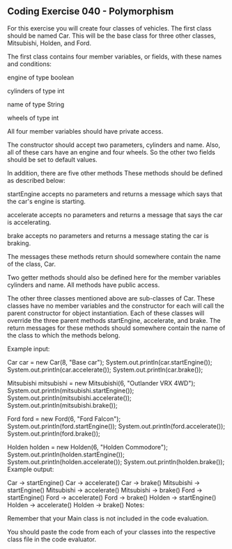 ## Coding Exercise 040 - Polymorphism

For this exercise you will create four classes of vehicles. The first class should be named Car. This will be the base class for three other classes, Mitsubishi, Holden, and Ford.

The first class contains four member variables, or fields, with these names and conditions:

engine of type boolean

cylinders of type int

name of type String

wheels of type int

All four member variables should have private access.

The constructor should accept two parameters, cylinders and name. Also, all of these cars have an engine and four wheels. So the other two fields should be set to default values.

In addition, there are five other methods These methods should be defined as described below:

startEngine accepts no parameters and returns a message which says that the car's engine is starting.

accelerate accepts no parameters and returns a message that says the car is accelerating.

brake accepts no parameters and returns a message stating the car is braking.

The messages these methods return should somewhere contain the name of the class, Car.

Two getter methods should also be defined here for the member variables cylinders and name. All methods have public access.

The other three classes mentioned above are sub-classes of Car. These classes have no member variables and the constructor for each will call the parent constructor for object instantiation. Each of these classes will override the three parent methods startEngine, accelerate, and brake. The return messages for these methods should somewhere contain the name of the class to which the methods belong.

Example input:

Car car = new Car(8, "Base car");
System.out.println(car.startEngine());
System.out.println(car.accelerate());
System.out.println(car.brake());
 
Mitsubishi mitsubishi = new Mitsubishi(6, "Outlander VRX 4WD");
System.out.println(mitsubishi.startEngine());
System.out.println(mitsubishi.accelerate());
System.out.println(mitsubishi.brake());
 
Ford ford = new Ford(6, "Ford Falcon");
System.out.println(ford.startEngine());
System.out.println(ford.accelerate());
System.out.println(ford.brake());
 
Holden holden = new Holden(6, "Holden Commodore");
System.out.println(holden.startEngine());
System.out.println(holden.accelerate());
System.out.println(holden.brake());
Example output:

Car -> startEngine()
Car -> accelerate()
Car -> brake()
Mitsubishi -> startEngine()
Mitsubishi -> accelerate()
Mitsubishi -> brake()
Ford -> startEngine()
Ford -> accelerate()
Ford -> brake()
Holden -> startEngine()
Holden -> accelerate()
Holden -> brake()
Notes:

Remember that your Main class is not included in the code evaluation.

You should paste the code from each of your classes into the respective class file in the code evaluator.